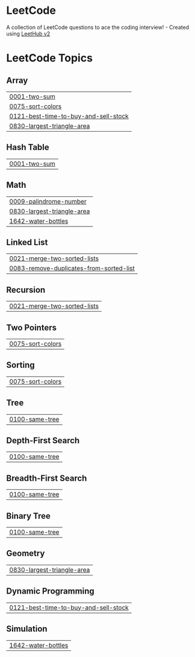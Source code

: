 # LeetCode
A collection of LeetCode questions to ace the coding interview! - Created using [LeetHub v2](https://github.com/arunbhardwaj/LeetHub-2.0)

<!---LeetCode Topics Start-->
# LeetCode Topics
## Array
|  |
| ------- |
| [0001-two-sum](https://github.com/ANANDPRADEEP7/LeetCode/tree/master/0001-two-sum) |
| [0075-sort-colors](https://github.com/ANANDPRADEEP7/LeetCode/tree/master/0075-sort-colors) |
| [0121-best-time-to-buy-and-sell-stock](https://github.com/ANANDPRADEEP7/LeetCode/tree/master/0121-best-time-to-buy-and-sell-stock) |
| [0830-largest-triangle-area](https://github.com/ANANDPRADEEP7/LeetCode/tree/master/0830-largest-triangle-area) |
## Hash Table
|  |
| ------- |
| [0001-two-sum](https://github.com/ANANDPRADEEP7/LeetCode/tree/master/0001-two-sum) |
## Math
|  |
| ------- |
| [0009-palindrome-number](https://github.com/ANANDPRADEEP7/LeetCode/tree/master/0009-palindrome-number) |
| [0830-largest-triangle-area](https://github.com/ANANDPRADEEP7/LeetCode/tree/master/0830-largest-triangle-area) |
| [1642-water-bottles](https://github.com/ANANDPRADEEP7/LeetCode/tree/master/1642-water-bottles) |
## Linked List
|  |
| ------- |
| [0021-merge-two-sorted-lists](https://github.com/ANANDPRADEEP7/LeetCode/tree/master/0021-merge-two-sorted-lists) |
| [0083-remove-duplicates-from-sorted-list](https://github.com/ANANDPRADEEP7/LeetCode/tree/master/0083-remove-duplicates-from-sorted-list) |
## Recursion
|  |
| ------- |
| [0021-merge-two-sorted-lists](https://github.com/ANANDPRADEEP7/LeetCode/tree/master/0021-merge-two-sorted-lists) |
## Two Pointers
|  |
| ------- |
| [0075-sort-colors](https://github.com/ANANDPRADEEP7/LeetCode/tree/master/0075-sort-colors) |
## Sorting
|  |
| ------- |
| [0075-sort-colors](https://github.com/ANANDPRADEEP7/LeetCode/tree/master/0075-sort-colors) |
## Tree
|  |
| ------- |
| [0100-same-tree](https://github.com/ANANDPRADEEP7/LeetCode/tree/master/0100-same-tree) |
## Depth-First Search
|  |
| ------- |
| [0100-same-tree](https://github.com/ANANDPRADEEP7/LeetCode/tree/master/0100-same-tree) |
## Breadth-First Search
|  |
| ------- |
| [0100-same-tree](https://github.com/ANANDPRADEEP7/LeetCode/tree/master/0100-same-tree) |
## Binary Tree
|  |
| ------- |
| [0100-same-tree](https://github.com/ANANDPRADEEP7/LeetCode/tree/master/0100-same-tree) |
## Geometry
|  |
| ------- |
| [0830-largest-triangle-area](https://github.com/ANANDPRADEEP7/LeetCode/tree/master/0830-largest-triangle-area) |
## Dynamic Programming
|  |
| ------- |
| [0121-best-time-to-buy-and-sell-stock](https://github.com/ANANDPRADEEP7/LeetCode/tree/master/0121-best-time-to-buy-and-sell-stock) |
## Simulation
|  |
| ------- |
| [1642-water-bottles](https://github.com/ANANDPRADEEP7/LeetCode/tree/master/1642-water-bottles) |
<!---LeetCode Topics End-->